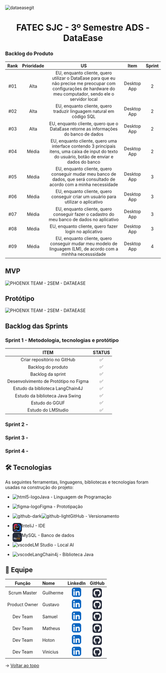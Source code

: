 ![dataeasegit](https://github.com/Phoenix-Team-Fatec/DataEase/assets/69217649/7b36309a-c0fa-4f39-8e69-e46377f52392)

<span id="topo">
<h1 align="center"> FATEC SJC - 3º Semestre ADS - DataEase </h1>
  
### Backlog do Produto

| Rank     | Prioridade |  US   | Item | Sprint | 
| :----: | :----: | :----: | :----: | :----: |
| #01    | Alta | EU, enquanto cliente, quero utilizar o DataEase para que eu não precise me preocupar com configurações de hardware do meu computador, sendo ele o servidor local  | Desktop App |  2  |
| #02    | Alta |EU, enquanto cliente, quero traduzir linguagem natural em código SQL | Desktop App |  2  | 
| #03    | Alta |EU, enquanto cliente, quero que o DataEase retorne as informações do banco de dados | Desktop App |  2  | 
| #04    | Média |EU, enquanto cliente, quero uma interface contendo 3 principais itens, uma caixa de input do texto do usuário, botão de enviar e dados do banco | Desktop App | 2  |
| #05    | Média |EU, enquanto cliente, quero conseguir mudar meu banco de dados, que será consultado de acordo com a minha necessidade | Desktop App | 3 |
| #06    | Média |EU, enquanto cliente, quero conseguir criar um usuário para utilizar o aplicativo | Desktop App | 3 |
| #07    | Média |EU, enquanto cliente, quero conseguir fazer o cadastro do meu banco de dados no aplicativo | Desktop App | 3 |
| #08    | Média |EU, enquanto cliente, quero fazer login no aplicativo | Desktop App | 3 | 
| #09    | Média |EU, enquanto cliente, quero conseguir mudar meu modelo de linguagem (LM), de acordo com a minhha necesssidade | Desktop App| 4 |



## MVP
<span id="mvp">

![PHOENIX TEAM - 2SEM - DATAEASE](https://github.com/Phoenix-Team-Fatec/DataEase/assets/69217649/6169ea66-3a54-45be-af09-f715f152119b)

## Protótipo
<span id="prototipo">

![PHOENIX TEAM - 2SEM - DATAEASE]()

## Backlog das Sprints

### Sprint 1 - Metodologia, tecnologias e protótipo

| ITEM   | STATUS |
| :----: | :----: |
|Criar repositório no GitHub| :white_check_mark: |
|Backlog do produto| :white_check_mark: |
|Backlog da sprint| :white_check_mark: |
|Desenvolvimento de Protótipo no Figma| :white_check_mark: |
|Estudo da biblioteca LangChain4J| :white_check_mark: |
|Estudo da biblioteca Java Swing| :white_check_mark: |
|Estudo do GGUF| :white_check_mark: |
|Estudo do LMStudio| :white_check_mark: |

### Sprint 2 - 

### Sprint 3 -

### Sprint 4 -

## 🛠️ Tecnologias

As seguintes ferramentas, linguagens, bibliotecas e tecnologias foram usadas na construção do projeto:

* <p>
   <img align="left" title="html5-logo" height="30px" src="https://raw.githubusercontent.com/jmnote/z-icons/master/svg/java.svg"/>
   Java - Linguagem de Programação
 </p>
 
* <p>
  <img align="left" title="figma-logo" height="30px" src="https://user-images.githubusercontent.com/76211125/227502784-c94d5e2d-2e39-449b-ba85-053b9106b979.png"/>
   Figma - Prototipação
 </p>

* <p>
   <img align="left" title="github-dark" height="30px" src="https://user-images.githubusercontent.com/76211125/227561942-1503fb74-eb8e-41d1-936e-bf22bc2d70eb.png#gh-dark-mode-only"/>
   <img align="left" title="github-light" height="30px" src="https://user-images.githubusercontent.com/76211125/227561896-a90cea71-7431-4908-ac8d-71fc02603eeb.png#gh-light-mode-only"/>
   GitHub - Versionamento
 </p>

* <p>
   <img align="left" title="vscode" height="30px" src="https://github.com/tandpfun/skill-icons/raw/main/icons/Idea-Dark.svg"/>
   InteliJ - IDE
 </p>

* <p>
   <img align="left" title="vscode" height="30px" src="https://github.com/tandpfun/skill-icons/raw/main/icons/MySQL-Dark.svg"/>
   MySQL - Banco de dados
 </p>
 
* <p>
   <img align="left" title="vscode" height="30px" src="https://camo.githubusercontent.com/d1f8b9902e03d83c107b07a7194886dec1176f748afa6eeb425023ef0a4a6642/68747470733a2f2f6c6d73747564696f2e61692f6173736574732f616e64726f69642d6368726f6d652d353132783531322e706e67"/>
   LM Studio - Local AI
 </p>
 
* <p>
   <img align="left" title="vscode" height="30px" src="https://github.com/Phoenix-Team-Fatec/DataEase/assets/69217649/1a8d8fbf-f2ae-4b75-bfe5-4ee7a7c53925"/>
   LangChain4j - Biblioteca Java
 </p>
 

<span id="equipe">

## :busts_in_silhouette: Equipe

|    Função     | Nome                     |                               LinkedIn                                |                     GitHub                     |
| :----------:  | :----------------------- | :-------------------------------------------------------------------: | :--------------------------------------------: |
|  Scrum Master   | Guilherme                |[<img height="30px" src="https://github.com/tandpfun/skill-icons/blob/main/icons/LinkedIn.svg">](https://www.linkedin.com/in/guilherme-sato-42b609292/)|      [<img align="center" height="30px" src="https://github.com/tandpfun/skill-icons/blob/main/icons/Github-Dark.svg"/>](https://github.com/thenewjapzzz)     |
|   Product Owner     | Gustavo                  |[<img height="30px" src="https://github.com/tandpfun/skill-icons/blob/main/icons/LinkedIn.svg">](https://www.linkedin.com/in/gustavo-villela-a9314b268/)|      [<img align="center" height="30px" src="https://github.com/tandpfun/skill-icons/blob/main/icons/Github-Dark.svg"/>](https://github.com/TaldoGus)       | 
|  Dev Team     | Samuel                   |[<img height="30px" src="https://github.com/tandpfun/skill-icons/blob/main/icons/LinkedIn.svg">](https://www.linkedin.com/in/samuel-alkmin-machado-52743a292/)|      [<img align="center" height="30px" src="https://github.com/tandpfun/skill-icons/blob/main/icons/Github-Dark.svg"/>](https://github.com/samekmd)        |
| Dev Team    | Matheus                  |[<img height="30px" src="https://github.com/tandpfun/skill-icons/blob/main/icons/LinkedIn.svg">](https://www.linkedin.com/in/matheus-andrade-b1a65b1ba/)|      [<img align="center" height="30px" src="https://github.com/tandpfun/skill-icons/blob/main/icons/Github-Dark.svg"/>](https://github.com/MatheusAndrade1999)      | 
| Dev Team  | Hoton                    |[<img height="30px" src="https://github.com/tandpfun/skill-icons/blob/main/icons/LinkedIn.svg">](https://www.linkedin.com/in/hoton-oliveira/)                                                   |         [<img align="center" height="30px" src="https://github.com/tandpfun/skill-icons/blob/main/icons/Github-Dark.svg"/>](https://github.com/hfoliveira90)     |
| Dev Team | Vinicius                 |[<img height="30px" src="https://github.com/tandpfun/skill-icons/blob/main/icons/LinkedIn.svg">](https://www.linkedin.com/in/vinicius-peretta-5a2436227/)|      [<img align="center" height="30px" src="https://github.com/tandpfun/skill-icons/blob/main/icons/Github-Dark.svg"/>](https://github.com/Peretta)        |

 

→ [Voltar ao topo](#topo)

 
